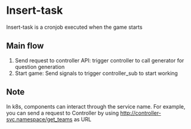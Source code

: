 # Insert-task

Insert-task is a cronjob executed when the game starts

## Main flow
1. Send request to controller API: trigger controller to call generator for question generation
2. Start game: Send signals to trigger controller_sub to start working

## Note
In k8s, components can interact through the service name.
For example, you can send a request to Controller by using http://controller-svc.namespace/get_teams as URL
